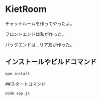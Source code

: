 # KietRoom

チャットルームを作ってやったよ。

フロントエンドは私が作った。

バックエンドは…リア友が作った。

## インストールやビルドコマンド

```bash
npm install
```

##スタートコマンド


```bash
node app.js
```
